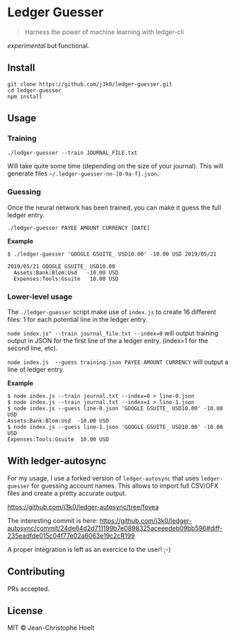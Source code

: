 # Ledger Guesser

> Harness the power of machine learning with ledger-cli

_experimental_ but functional.

## Install

```
git clone https://github.com/j3k0/ledger-guesser.git
cd ledger-guesser
npm install
```

## Usage

### Training

```
./ledger-guesser --train JOURNAL_FILE.txt
```

Will take quite some time (depending on the size of your journal). This will
generate files `~/.ledger-guesser-nn-[0-9a-f].json`.

### Guessing

Once the neural network has been trained, you can make it guess the full ledger
entry.

```
./ledger-guesser PAYEE AMOUNT CURRENCY [DATE]
```

**Example**

```
$ ./ledger-guesser 'GOOGLE GSUITE_ USD10.00' -10.00 USD 2019/05/21

2019/05/21 GOOGLE GSUITE_ USD10.00
  Assets:Bank:Blom:Usd   -10.00 USD
  Expenses:Tools:Gsuite   10.00 USD

```

### Lower-level usage

The `./ledger-guesser` script make use of `index.js` to create 16 different
files: 1 for each potential line in the ledger entry.

`node index.js" --train journal_file.txt --index=0` will output training output
in JSON for the first line of the a ledger entry. (index=1 for the second line,
etc).

`node index.js  --guess training.json PAYEE AMOUNT CURRENCY` will output a line
of ledger entry.

**Example**

```
$ node index.js --train journal.txt --index=0 > line-0.json
$ node index.js --train journal.txt --index=1 > line-1.json
$ node index.js --guess line-0.json 'GOOGLE GSUITE_ USD10.00' -10.00 USD
Assets:Bank:Blom:Usd  -10.00 USD
$ node index.js --guess line-1.json 'GOOGLE GSUITE_ USD10.00' -10.00 USD
Expenses:Tools:Gsuite  10.00 USD
```

## With ledger-autosync

For my usage, I use a forked version of `ledger-autosync` that uses
`ledger-guesser` for guessing account names. This allows to import full CSV/OFX
files and create a pretty accurate output.

https://github.com/j3k0/ledger-autosync/tree/fovea

The interesting commit is here: https://github.com/j3k0/ledger-autosync/commit/24de64d2d711199b7e0898325aceeedeb09bb596#diff-235eadfde015c04f77e02a6063e19c2cR199

A proper integration is left as an exercice to the user! ;-)

## Contributing

PRs accepted.

## License

MIT © Jean-Christophe Hoelt
